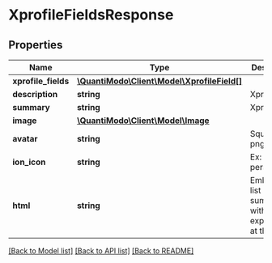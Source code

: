 # XprofileFieldsResponse

## Properties
Name | Type | Description | Notes
------------ | ------------- | ------------- | -------------
**xprofile_fields** | [**\QuantiModo\Client\Model\XprofileField[]**](XprofileField.md) |  | 
**description** | **string** | XprofileField | [optional] 
**summary** | **string** | XprofileField | [optional] 
**image** | [**\QuantiModo\Client\Model\Image**](Image.md) |  | [optional] 
**avatar** | **string** | Square icon png url | [optional] 
**ion_icon** | **string** | Ex: ion-ios-person | [optional] 
**html** | **string** | Embeddable list of study summaries with explanation at the top | [optional] 

[[Back to Model list]](../README.md#documentation-for-models) [[Back to API list]](../README.md#documentation-for-api-endpoints) [[Back to README]](../README.md)


